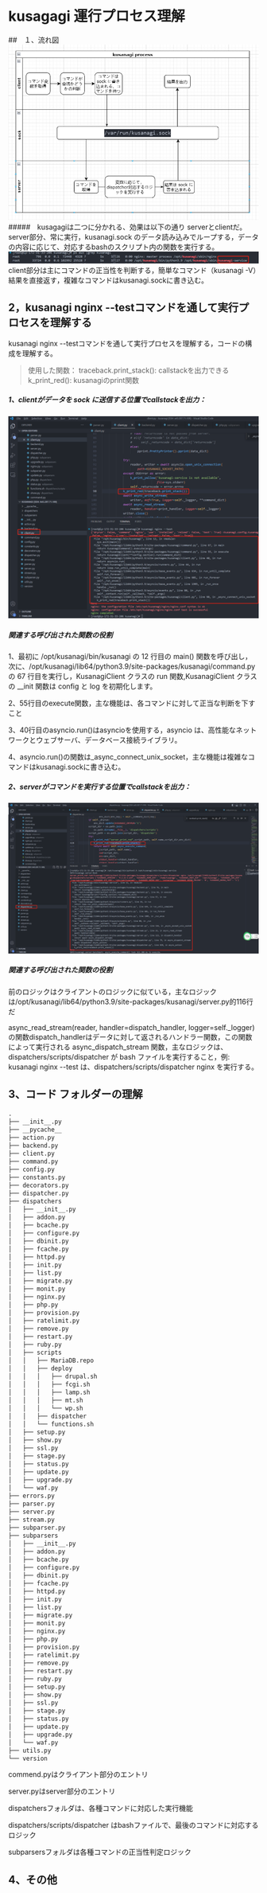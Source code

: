 # kusagagi 運行プロセス理解

##　１、流れ図
![流れ図](./img/1.png)
#####　kusagagiは二つに分かれる、効果は以下の通り
serverとclientだ。server部分、常に実行，kusanagi.sock のデータ読み込みでループする，データの内容に応じて、対応するbashのスクリプト内の関数を実行する。
![](./img/2.png)
client部分は主にコマンドの正当性を判断する，簡単なコマンド（kusanagi -V）結果を直接返す，複雑なコマンドはkusanagi.sockに書き込む。
## 2，kusanagi nginx --testコマンドを通して実行プロセスを理解する
kusanagi nginx --testコマンドを通して実行プロセスを理解する，コードの構成を理解する。
> 使用した関数：
traceback.print_stack(): callstackを出力できる
k_print_red(): kusanagiのprint関数

##### 1、clientがデータを sock に送信する位置でcallstackを出力：
![](./img/3.png)
##### 関連する呼び出された関数の役割
1、最初に /opt/kusanagi/bin/kusanagi の 12 行目の main() 関数を呼び出し，次に、/opt/kusanagi/lib64/python3.9/site-packages/kusanagi/command.py の 67 行目を実行し，KusanagiClient クラスの run 関数,KusanagiClient クラスの __init 関数は config と log を初期化します。

2、55行目のexecute関数，主な機能は、各コマンドに対して正当な判断を下すこと

3、40行目のasyncio.run()はasyncioを使用する，asyncio は、高性能なネットワークとウェブサーバ、データベース接続ライブラリ。

4、asyncio.run()の関数は_async_connect_unix_socket，主な機能は複雑なコマンドはkusanagi.sockに書き込む。


##### 2、serverがコマンドを実行する位置でcallstackを出力：
![](./img/4.png)
##### 関連する呼び出された関数の役割
前のロジックはクライアントのロジックに似ている，主なロジックは/opt/kusanagi/lib64/python3.9/site-packages/kusanagi/server.py的116行だ

async_read_stream(reader, handler=dispatch_handler, logger=self._logger)の関数dispatch_handlerはデータに対して返されるハンドラー関数，この関数によって実行される async_dispatch_stream 関数，主なロジックは、dispatchers/scripts/dispatcher が bash ファイルを実行すること，例: kusanagi nginx --test は、dispatchers/scripts/dispatcher nginx を実行する。

## 3、コード フォルダーの理解
``` 
.
├── __init__.py
├── __pycache__
├── action.py
├── backend.py
├── client.py
├── command.py
├── config.py
├── constants.py
├── decorators.py
├── dispatcher.py
├── dispatchers
│   ├── __init__.py
│   ├── addon.py
│   ├── bcache.py
│   ├── configure.py
│   ├── dbinit.py
│   ├── fcache.py
│   ├── httpd.py
│   ├── init.py
│   ├── list.py
│   ├── migrate.py
│   ├── monit.py
│   ├── nginx.py
│   ├── php.py
│   ├── provision.py
│   ├── ratelimit.py
│   ├── remove.py
│   ├── restart.py
│   ├── ruby.py
│   ├── scripts
│   │   ├── MariaDB.repo
│   │   ├── deploy
│   │   │   ├── drupal.sh
│   │   │   ├── fcgi.sh
│   │   │   ├── lamp.sh
│   │   │   ├── mt.sh
│   │   │   └── wp.sh
│   │   ├── dispatcher
│   │   └── functions.sh
│   ├── setup.py
│   ├── show.py
│   ├── ssl.py
│   ├── stage.py
│   ├── status.py
│   ├── update.py
│   ├── upgrade.py
│   └── waf.py
├── errors.py
├── parser.py
├── server.py
├── stream.py
├── subparser.py
├── subparsers
│   ├── __init__.py 
│   ├── addon.py
│   ├── bcache.py
│   ├── configure.py
│   ├── dbinit.py
│   ├── fcache.py
│   ├── httpd.py
│   ├── init.py
│   ├── list.py
│   ├── migrate.py
│   ├── monit.py
│   ├── nginx.py
│   ├── php.py
│   ├── provision.py
│   ├── ratelimit.py
│   ├── remove.py
│   ├── restart.py
│   ├── ruby.py
│   ├── setup.py
│   ├── show.py
│   ├── ssl.py
│   ├── stage.py
│   ├── status.py
│   ├── update.py
│   ├── upgrade.py
│   └── waf.py
├── utils.py
└── version
``` 
commend.pyはクライアント部分のエントリ

server.pyはserver部分のエントリ

dispatchersフォルダは、各種コマンドに対応した実行機能

dispatchers/scripts/dispatcher はbashファイルで、最後のコマンドに対応するロジック

subparsersフォルダは各種コマンドの正当性判定ロジック
## 4、その他